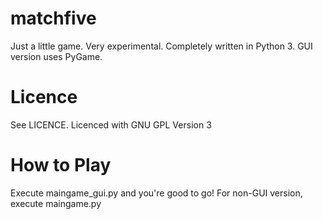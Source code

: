 # matchfive
Just a little game. Very experimental. Completely written in Python 3. GUI version uses PyGame.
# Licence
See LICENCE. Licenced with GNU GPL Version 3
# How to Play
Execute maingame_gui.py and you're good to go!
For non-GUI version, execute maingame.py

